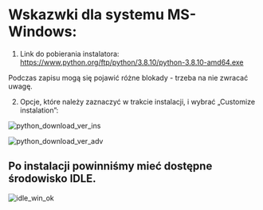# Wskazwki dla systemu MS-Windows:

1. Link do pobierania instalatora: https://www.python.org/ftp/python/3.8.10/python-3.8.10-amd64.exe

Podczas zapisu mogą się pojawić różne blokady - trzeba na nie zwracać uwagę.

2. Opcje, które należy zaznaczyć w trakcie instalacji, i wybrać „Customize instalation”:

![python_download_ver_ins](https://user-images.githubusercontent.com/5088643/138261777-4c121617-7c5e-49d2-bdc5-67b711224a79.png)

![python_download_ver_adv](https://user-images.githubusercontent.com/5088643/138261814-6fae0d65-b19f-4601-b76b-24ca8a76985f.png)

## Po instalacji powinniśmy mieć dostępne środowisko IDLE.

![idle_win_ok](https://user-images.githubusercontent.com/5088643/138262117-0c6c13a6-1f09-4c83-829a-e8388fcc254a.png)
